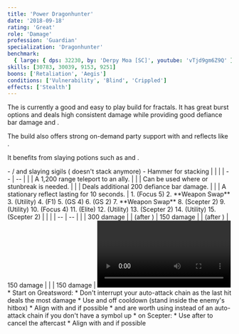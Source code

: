 ```yaml
---
title: 'Power Dragonhunter'
date: '2018-09-18'
rating: 'Great'
role: 'Damage'
profession: 'Guardian'
specialization: 'Dragonhunter'
benchmark:
  { large: { dps: 32230, by: 'Derpy Moa [SC]', youtube: 'vTjd9gm6Z9Q' } }
skills: [30783, 30039, 9153, 9251]
boons: ['Retaliation', 'Aegis']
conditions: ['Vulnerability', 'Blind', 'Crippled']
effects: ['Stealth']
---
```


The <Specialization name="dragonhunter" text="Power Dragonhunter"/> is currently a good and easy to play build for fractals. It has great burst options and deals high consistent damage while providing good defiance bar damage and <Condition name="vulnerability"/>.

The build also offers strong on-demand party support with <Skill id="30039"/> and reflects like <Skill id="9251"/>.

It benefits from slaying potions such as <Item id="50082"/> and <Item name="Impact" type="Sigil"/>.

<Divider text="Equipment"/>

<Grid>
<GridItem sm="4">
<Armor helmId="48075" helmRuneId="24836" helmRuneCount="6" helmAffix="Berserker" helmRune="Scholar" shouldersId="48077" shouldersRuneId="24836" shouldersRuneCount="6" shouldersAffix="Berserker" shouldersRune="Scholar" coatId="48073" coatRuneId="24836" coatRuneCount="6" coatAffix="Berserker" coatRune="Scholar" glovesId="48074" glovesRuneId="24836" glovesRuneCount="6" glovesAffix="Berserker" glovesRune="Scholar" leggingsId="48076" leggingsRuneId="24836" leggingsRuneCount="6" leggingsAffix="Berserker" leggingsRune="Scholar" bootsId="48072" bootsRuneId="24836" bootsRuneCount="6" bootsAffix="Berserker" bootsRune="Scholar"/>
</GridItem>

<GridItem sm="4">
<Weapons weapon1MainId="46762" weapon1MainSigil1Id="24615" weapon1MainSigil2Id="24868" weapon1MainType="Greatsword" weapon1MainAffix="Berserker" weapon1MainSigil1="Force" weapon1MainSigil2="Impact" weapon2MainId="46769" weapon2MainSigil1Id="24615" weapon2MainType="Scepter" weapon2MainAffix="Berserker" weapon2MainSigil1="Force" weapon2OffId="46761" weapon2OffSigilId="24868" weapon2OffType="Focus" weapon2OffAffix="Berserker" weapon2OffSigil="Impact"/>

<Card title="Alternative weapons">
- <Item id="36053" disableText/> / <Item id="24615" disableText/> and slaying sigils  
  (<Item id="36054"/> doesn't stack anymore)
- Hammer for <Boon name="might"/> stacking
</Card>
</GridItem>

<GridItem sm="4">
<BackAndTrinkets backItemId="49390" backItemAffix="Berserker" accessory1Id="39233" accessory1Affix="Berserker" accessory2Id="39232" accessory2Affix="Berserker" amuletId="39273" amuletAffix="Berserker" ring1Id="75669" ring1Affix="Berserker" ring2Id="76024" ring2Affix="Berserker"/>

<Consumables foodId="41569" utilityId="77569" infusionId="37131"/>
</GridItem>
</Grid>

<Divider text="Build"/>

<Grid>
<GridItem sm="7">
<Traits traits1Id="16" traits1="Radiance" traits1SelectedIds="574,565,579" traits2Id="42" traits2="Zeal" traits2SelectedIds="634,653,2017" traits3Id="27" traits3="Dragonhunter" traits3SelectedIds="1898,1835,1955"/>
</GridItem>

<GridItem sm="5">
<Skills healId="21664" utility1Id="30364" utility2Id="9168" utility3Id="9093" eliteId="30273"/>

<Card title="Situational">
| | |
| -- | -- |
| <Skill id="9246" size="big" disableText/> | A 1,200 range teleport to an ally. |
| <Skill id="9153" size="big" disableText/> | Can be used where <Boon name="stability"/> or stunbreak is needed. |
| <Skill id="9125" size="big" disableText/> | Deals additional 200 defiance bar damage. |
| <Skill id="9251" size="big" disableText/> | A stationary reflect lasting for 10 seconds. |
</Card>
</GridItem>
</Grid>

<Divider text="Details"/>

<Grid>
<GridItem sm="7">
<Card title="Rotation">
1. <Skill name="Shield of Wrath" profession="guardian"/> (Focus 5)
2. **Weapon Swap**
3. <Skill name="Procession of Blades " profession="guardian"/> (Utility)
4. <Skill name="Spear of Justice" profession="guardian"/> (F1)
5. <Skill name="Symbol of Wrath " profession="guardian"/> (GS 4)
6. <Skill name="Whirling Wrath" profession="guardian"/> (GS 2)
7. **Weapon Swap**
8. <Skill name="Symbol of Punishment" profession="guardian"/> (Scepter 2)
9. <Skill name="Sword of Justice" profession="guardian"/> (Utility)
10. <Skill name="Ray of Judgment" profession="guardian"/> (Focus 4)
11. <Skill name="Dragons Maw" profession="guardian"/> (Elite)
12. <Skill name="Sword of Justice" profession="guardian"/> (Utility)
13. <Skill name="Symbol of Punishment" profession="guardian"/> (Scepter 2)
14. <Skill name="Sword of Justice" profession="guardian"/> (Utility)
15. <Skill name="Symbol of Punishment" profession="guardian"/> (Scepter 2)
</Card>
</GridItem>

<GridItem sm="5">
<Card title="CC skills">
| | |
| -- | -- |
| <Skill id="9093"/> | 300 damage |
| <Skill id="9226"/> (after <Skill id="9147"/>) | 150 damage |
| <Skill id="33134"/> (after <Skill id="29887"/>) | 150 damage |
| <Skill id="30273"/> | 150 damage |
</Card>
<Video youtube="vTjd9gm6Z9Q" title="Large Hitbox: 32.2k DPS by Derpy Moa [SC]"/>
</GridItem>

<GridItem sm="7">
<Card title="Notes">
* Start on Greatsword:
  * Don't interrupt your auto-attack chain as the last hit deals the most damage
  * Use <Skill id="9146"/> and <Skill id="9081"/> off cooldown (stand inside the enemy's hitbox)
  * Align <Skill id="9146"/> with <Skill id="30364"/> and <Skill id="29887"/> if possible
  * <Skill id="9080"/> and <Skill id="9147"/> are worth using instead of an auto-attack chain if you don't have a symbol up
* on Scepter:
  * Use <Skill id="9098"/> after <Skill id="9090"/> to cancel the aftercast
  * Align <Skill id="9090"/> with <Skill id="30364"/> and <Skill id="29887"/> if possible
</Card>
</GridItem>

</Grid>

